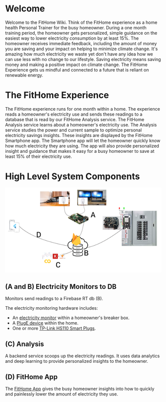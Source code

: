 # Welcome
 
  
Welcome to the FitHome Wiki. Think of the FitHome experience as a home health Personal Trainer for the busy homeowner. During a one month training period, the homeowner gets personalized, simple guidance on the easiest way to lower electricity consumption by at least 15%. The homeowner receives immediate feedback, including the amount of money you are saving and your impact on helping to minimize climate change. It's amazing how much electricity we waste yet don't have any idea how we can use less with no change to our lifestyle. Saving electricity means saving money and making a positive impact on climate change. The FitHome Experience gets us mindful and connected to a future that is reliant on renewable energy.
# The FitHome Experience
The FitHome experience runs for one month within a home.  The experience reads a homeowner's electricity use and sends these readings to a database that is read by our FitHome Analysis service.  The FitHome Analysis service learns about a homeowner's electricity use.  The Analysis service studies the power and current sample to optimize personal electricity savings insights.  These insights are displayed by the FitHome Smartphone app.  The Smartphone app will let the homeowner quickly know how much electricity they are using.  The app will also provide personalized insight and guidance that makes it easy for a busy homeowner to save at least 15% of their electricity use.
# High Level System Components
![overview](images/Overview/Overview.png)
## (A and B) Electricity Monitors to DB
Monitors send readings  to a Firebase RT db (B).  
  
The electricity monitoring hardware includes:
- An [electricity monitor](https://github.com/BitKnitting/FitHome/wiki/ElectricityMonitor) within a homeowner's breaker box.  
- A [PlugE device](https://github.com/BitKnitting/FitHome/wiki/PlugE) within the home.
- One or more [TP-Link HS110 Smart Plugs](https://amzn.to/2MFSVmH). 
  
## (C) Analysis
A backend service scoops up the electricity readings.  It uses data analytics and deep learning to provide personalized insights to the homeowner.
## (D) FitHome App
The [FitHome App](https://github.com/BitKnitting/FitHome/wiki/FitHomeAppExperienceFlow) gives the busy homeowner insights into how to quickly and painlessly lower the amount of electricity they use.  


